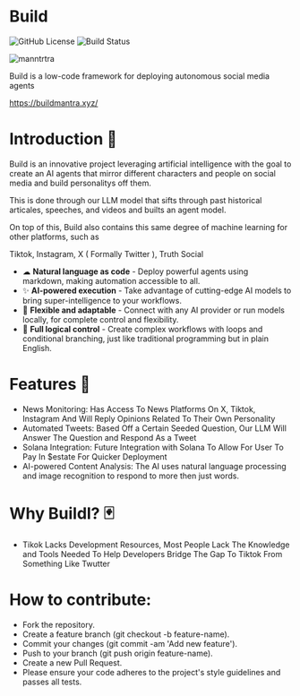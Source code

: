 # Build
![GitHub License](https://img.shields.io/github/license/lebrunel/agentflow?style=flat-square)
![Build Status](https://img.shields.io/github/actions/workflow/status/lebrunel/agentflow/bun.yml?style=flat-square)

![manntrtra](https://github.com/user-attachments/assets/8f787d1d-5e85-4da8-85d5-437b0af1d475)


Build is a low-code framework for deploying autonomous social media agents 

https://buildmantra.xyz/

# Introduction 🌌
Build is an innovative project leveraging artificial intelligence with the goal to create an AI agents that mirror different characters and people on social media and build personalitys off them.

This is done through our LLM model that sifts through past historical articales, speeches, and videos and builts an agent model. 

On top of this, Build also contains this same degree of machine learning for other platforms, such as

Tiktok, Instagram, X ( Formally Twitter ), Truth Social

- ☁ **Natural language as code** - Deploy powerful agents using markdown, making automation accessible to all.
- ✨ **AI-powered execution** - Take advantage of cutting-edge AI models to bring super-intelligence to your workflows.
- 🔌 **Flexible and adaptable** - Connect with any AI provider or run models locally, for complete control and flexibility.
- 🎫 **Full logical control** - Create complex workflows with loops and conditional branching, just like traditional programming but in plain English.

# Features 🔮
- News Monitoring: Has Access To News Platforms On X, Tiktok, Instagram And Will Reply Opinions Related To Their Own Personality 
- Automated Tweets: Based Off a Certain Seeded Question, Our LLM Will Answer The Question and Respond As a Tweet
- Solana Integration: Future Integration with Solana To Allow For User To Pay In $estate For Quicker Deployment
- AI-powered Content Analysis: The AI uses natural language processing and image recognition to respond to more then just words.
  
# Why Buildl? 🃏

- Tikok Lacks Development Resources, Most People Lack The Knowledge and Tools Needed To Help Developers Bridge The Gap To Tiktok From Something Like Twutter

# How to contribute:
- Fork the repository.
- Create a feature branch (git checkout -b feature-name).
- Commit your changes (git commit -am 'Add new feature').
- Push to your branch (git push origin feature-name).
- Create a new Pull Request.
- Please ensure your code adheres to the project's style guidelines and passes all tests.
